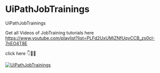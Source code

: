 # UiPathJobTrainings
UiPathJobTrainings

Get all Videos of JobTraining tutorials here 
https://www.youtube.com/playlist?list=PLFd2UxUMjZNfUqyCCB_zs0cI-7nEO4T8E

click here 👇📌📌

[![UiPathJobTrainings](https://i.ytimg.com/vi/4bTTO_ie58o/hqdefault.jpg)](
https://www.youtube.com/playlist?list=PLFd2UxUMjZNfUqyCCB_zs0cI-7nEO4T8E)
